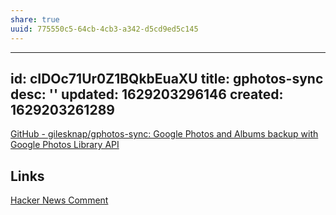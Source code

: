```yaml
---
share: true
uuid: 775550c5-64cb-4cb3-a342-d5cd9ed5c145
---
```

---
id: cIDOc71Ur0Z1BQkbEuaXU
title: gphotos-sync
desc: ''
updated: 1629203296146
created: 1629203261289
---

[GitHub - gilesknap/gphotos-sync: Google Photos and Albums backup with Google Photos Library API](https://github.com/gilesknap/gphotos-sync)

## Links

[Hacker News Comment](https://news.ycombinator.com/item?id=25591440)
